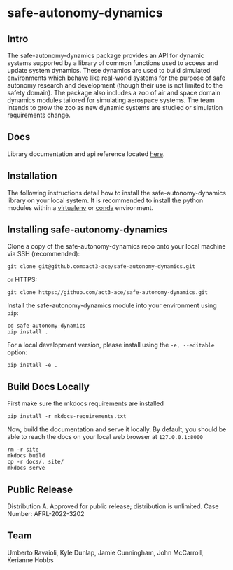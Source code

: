# safe-autonomy-dynamics

## Intro
The safe-autonomy-dynamics package provides an API for dynamic systems supported by a library of common functions used to access and update system dynamics. These dynamics are used to build simulated environments which behave like real-world systems for the purpose of safe autonomy research and development (though their use is not limited to the safety domain). The package also includes a zoo of air and space domain dynamics modules tailored for simulating aerospace systems. The team intends to grow the zoo as new dynamic systems are studied or simulation requirements change.

## Docs
Library documentation and api reference located [here](https://rta.github.com/act3-ace/safe-autonomy-stack/safe-autonomy-dynamics).

## Installation
The following instructions detail how to install 
the safe-autonomy-dynamics library on your local system.
It is recommended to install the python modules within 
a [virtualenv](https://virtualenv.pypa.io/en/stable/#)
or [conda](https://docs.conda.io/projects/conda/en/latest/index.html) environment.

## Installing safe-autonomy-dynamics
Clone a copy of the safe-autonomy-dynamics repo onto your local
machine via SSH (recommended):
```shell
git clone git@github.com:act3-ace/safe-autonomy-dynamics.git
```
or HTTPS:
```shell
git clone https://github.com/act3-ace/safe-autonomy-dynamics.git
```

Install the safe-autonomy-dynamics module into your 
environment using `pip`:
```shell
cd safe-autonomy-dynamics
pip install .
```

For a local development version, please install 
using the `-e, --editable` option:
```shell
pip install -e .
```

## Build Docs Locally

First make sure the mkdocs requirements are installed 

```shell
pip install -r mkdocs-requirements.txt
```

Now, build the documentation and serve it locally. By default, you should be able to reach the docs on your local web browser at `127.0.0.1:8000`

```shell
rm -r site
mkdocs build
cp -r docs/. site/
mkdocs serve
```

## Public Release
Distribution A. Approved for public release; distribution is unlimited. Case Number: AFRL-2022-3202

## Team
Umberto Ravaioli,
Kyle Dunlap,
Jamie Cunningham,
John McCarroll,
Kerianne Hobbs
